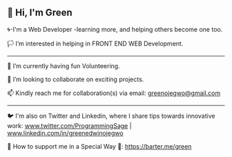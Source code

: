 <h2 font-style="Verdana">👋 Hi, I'm Green</h2>

🌀-I'm a Web Developer -learning more, and helping others become one too.

🏳️ I’m interested in helping in FRONT END WEB Development.

<hr>

🤗 I’m currently having fun Volunteering.

💞️ I’m looking to collaborate on exciting projects.

📫 Kindly reach me for collaboration(s) via email: greenojegwo@gmail.com
<hr>
                          
🐦 I'm also on Twitter and Linkedin, where I share tips towards innovative work: www.twitter.com/ProgrammingSage | www.linkedin.com/in/greenedwinojegwo

💝 How to support me in a Special Way 🦋: https://barter.me/green
